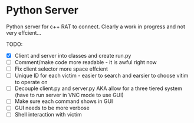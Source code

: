 # Python Server
Python server for c++ RAT to connect. Clearly a work in progress and not very effcient...

TODO:
  - [x] Client and server into classes and create run.py
  - [ ] Comment/make code more readable - it is awful right now
  - [ ] Fix client selector more space effcient
  - [ ] Unique ID for each victim - easier to search and earsier to choose vitim to operate on
  - [ ] Decouple client.py and server.py AKA allow for a three tiered system (have to run server in VNC mode to use GUI)
  - [ ] Make sure each command shows in GUI
  - [ ] GUI needs to be more verbose
  - [ ] Shell interaction with victim
